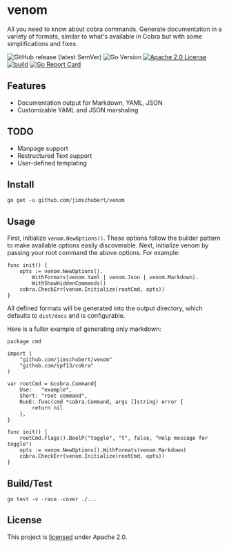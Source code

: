 # venom

All you need to know about cobra commands. Generate documentation in a variety of formats, similar to what's available in Cobra but with some simplifications and fixes.

![GitHub release (latest SemVer)](https://img.shields.io/github/v/release/jimschubert/venom?color=blue&sort=semver)
![Go Version](https://img.shields.io/github/go-mod/go-version/jimschubert/venom)
[![Apache 2.0 License](https://img.shields.io/badge/License-Apache%202.0-blue)](./LICENSE)  
[![build](https://github.com/jimschubert/venom/actions/workflows/build.yml/badge.svg)](https://github.com/jimschubert/venom/actions/workflows/build.yml)
[![Go Report Card](https://goreportcard.com/badge/github.com/jimschubert/venom)](https://goreportcard.com/report/github.com/jimschubert/venom)

## Features

* Documentation output for Markdown, YAML, JSON
* Customizable YAML and JSON marshaling

## TODO

* Manpage support
* Restructured Text support
* User-defined templating

## Install

```
go get -u github.com/jimschubert/venom
```

## Usage

First, initialize `venom.NewOptions()`. These options follow the builder pattern to make available options easily discoverable.
Next, initialize venom by passing your root command the above options. For example:

```
func init() {
	opts := venom.NewOptions().
		WithFormats(venom.Yaml | venom.Json | venom.Markdown).
		WithShowHiddenCommands()
	cobra.CheckErr(venom.Initialize(rootCmd, opts))
}
```

All defined formats will be generated into the output directory, which defaults to `dist/docs` and is configurable.


Here is a fuller example of generating only markdown: 
```
package cmd

import (
	"github.com/jimschubert/venom"
	"github.com/spf13/cobra"
)

var rootCmd = &cobra.Command{
	Use:   "example",
	Short: "root command",
	RunE: func(cmd *cobra.Command, args []string) error {
		return nil
	},
}

func init() {
	rootCmd.Flags().BoolP("toggle", "t", false, "Help message for toggle")
	opts := venom.NewOptions().WithFormats(venom.Markdown)
	cobra.CheckErr(venom.Initialize(rootCmd, opts))
}
```

## Build/Test

```shell
go test -v -race -cover ./...
```


## License

This project is [licensed](./LICENSE) under Apache 2.0.
